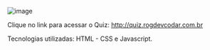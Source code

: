 ![image](https://github.com/RogDevcodar/quiz_aperguntas_biblicas/assets/129806513/6dbe6301-6622-4282-bc9d-ec6a957c5280)

Clique no link para acessar o Quiz:
http://quiz.rogdevcodar.com.br

Tecnologias utilizadas: 
HTML - CSS e Javascript.
